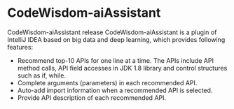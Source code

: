 # CodeWisdom-aiAssistant
CodeWisdom-aiAssistant release
CodeWisdom-aiAssistant is a plugin of IntelliJ IDEA based on big data and deep learning, which provides following features:
* Recommend top-10 APIs for one line at a time. The APIs include API method calls, API field accesses in JDK 1.8 library and control structures such as if, while.
* Complete arguments (parameters) in each recommended API.
* Auto-add import information when a recommended API is selected.
* Provide API description of each recommended API.
